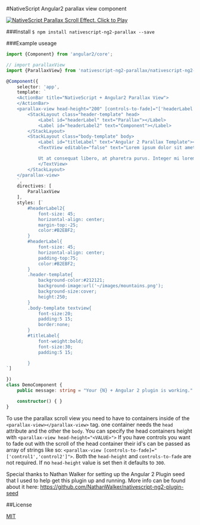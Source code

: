 #NativeScript Angular2 parallax view component


[![NativeScript Parallax Scroll Effect. Click to Play](https://img.youtube.com/vi/sR_Ku7dsm2c/0.jpg)](https://www.youtube.com/embed/sR_Ku7dsm2c)

###Install
`$ npm install nativescript-ng2-parallax --save`

###Example useage

```typescript
import {Component} from 'angular2/core';

// import parallaxView
import {ParallaxView} from 'nativescript-ng2-parallax/nativescript-ng2-parallax';

@Component({
	selector: 'app',
	template: `
	<ActionBar title="NativeScript + Angular2 Parallax View">
	</ActionBar>
	<parallax-view head-height="200" [controls-to-fade]="['headerLabel','headerLabel2']">
		<StackLayout class="header-template" head>
			<Label id="headerLabel" text="Parallax"></Label>
			<Label id="headerLabel2" text="Component"></Label>
		</StackLayout>
		<StackLayout class="body-template" body>
			<Label id="titleLabel" text="Angular 2 Parallax Template"></Label>
			<TextView editable="false" text="Lorem ipsum dolor sit amet, consectetur adipiscing elit. Ut scelerisque, est in viverra vehicula, enim lacus fermentum mi, vel tincidunt libero diam quis nulla. In sem tellus, eleifend quis egestas at, ultricies a neque. Cras facilisis lacinia velit ut lacinia. Phasellus fermentum libero et est ultricies venenatis sit amet ac lectus. Curabitur faucibus nisi id tellus vehicula luctus. Class aptent taciti sociosqu ad litora torquent per conubia nostra, per inceptos himenaeos. Nunc condimentum est id nibh volutpat tempor. Phasellus sodales velit vel dui feugiat, eget tincidunt tortor sollicitudin. Donec nec risus in purus interdum eleifend. Praesent placerat urna aliquet orci suscipit laoreet. In ac purus nec sapien rhoncus egestas.

			Ut at consequat libero, at pharetra purus. Integer mi lorem, luctus eget porttitor vitae, pharetra et urna. Morbi et euismod lacus. Vestibulum a massa odio. Aenean at neque hendrerit, consequat sem et, congue mi. Sed egestas, ante feugiat lacinia tempus, lacus lorem laoreet magna, a hendrerit augue leo vitae risus. Integer ornare odio nec libero elementum malesuada. Cras sem sapien, aliquet eget nibh molestie, finibus dictum augue. Nulla mi metus, finibus id arcu nec, molestie venenatis libero. Morbi a pharetra odio. Maecenas viverra, quam at sollicitudin sodales, diam purus lacinia dolor, vitae scelerisque erat mi nec nibh. Quisque egestas et nunc in pharetra. Sed vitae tincidunt justo, dictum tincidunt nisi. Quisque tempus dolor urna, et mattis velit porta vitae.">
			</TextView>
		</StackLayout>
	</parallax-view>
	`,
	directives: [
		ParallaxView
	],
	styles: [`
		#headerLabel2{
			font-size: 45;
			horizontal-align: center;
			margin-top:-25;
			color:#B2EBF2;
		}
		#headerLabel{
			font-size: 45;
			horizontal-align: center;
			padding-top:75;
			color:#B2EBF2;
		}
		.header-template{
			background-color:#212121;
			background-image:url('~/images/mountains.png');
			background-size:cover;
			height:250;
		}
		.body-template textview{
			font-size:20;
			padding:5 15;
			border:none;
		}
		#titleLabel{
			font-weight:bold;
			font-size:30;
			padding:5 15;

		}
`]

})
class DemoComponent {
	public message: string = "Your {N} + Angular 2 plugin is working."

	constructor() { }
}

```


To use the parallax scroll view you need to have to containers inside of the `<parallax-view></parallax-view>` tag.
one container needs the `head` attribute and the other the `body`. You can specify the head containers height with
`<parallax-view head-height="<VALUE>">` If you have controls you want to fade out with the scroll of the head container their id's can be passed as array of strings like so:
`<parallax-view [controls-to-fade]="['control1','control2']">`. Both the `head-height` and `controls-to-fade` are not required. If no `head-height` value is set then it defaults to `300`.

Special thanks to Nathan Walker for setting up the Angular 2 Plugin seed that I used to help get this plugin up and running. More info can be found about it here:
https://github.com/NathanWalker/nativescript-ng2-plugin-seed

##License

[MIT](/LICENSE)